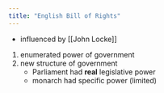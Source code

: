 ```yaml
---
title: "English Bill of Rights"
---
```

- influenced by [[John Locke]]
1. enumerated power of government
2. new structure of government
	- Parliament had **real** legislative power
	- monarch had specific power (limited)